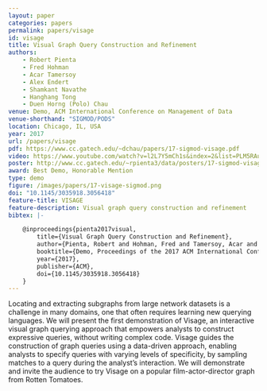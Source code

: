 ```yaml
---
layout: paper
categories: papers
permalink: papers/visage
id: visage
title: Visual Graph Query Construction and Refinement
authors:
    - Robert Pienta
    - Fred Hohman
    - Acar Tamersoy
    - Alex Endert
    - Shamkant Navathe
    - Hanghang Tong
    - Duen Horng (Polo) Chau
venue: Demo, ACM International Conference on Management of Data
venue-shorthand: "SIGMOD/PODS"
location: Chicago, IL, USA
year: 2017
url: /papers/visage
pdf: https://www.cc.gatech.edu/~dchau/papers/17-sigmod-visage.pdf
video: https://www.youtube.com/watch?v=l2L7Y5mCh1s&index=2&list=PLM5RAudXfaumbXG2vOk1eFMHY3rkPCRNR
poster: http://www.cc.gatech.edu/~rpienta3/data/posters/17-sigmod-visage-poster.pdf
award: Best Demo, Honorable Mention
type: demo
figure: /images/papers/17-visage-sigmod.png
doi: "10.1145/3035918.3056418"
feature-title: VISAGE
feature-description: Visual graph query construction and refinement
bibtex: |-

    @inproceedings{pienta2017visual,
        title={Visual Graph Query Construction and Refinement},
        author={Pienta, Robert and Hohman, Fred and Tamersoy, Acar and Endert, Alex and Navathe, Shamkant and Tong, Hanghang and Chau, Duen Horng},
        booktitle={Demo, Proceedings of the 2017 ACM International Conference on Management of Data},
        year={2017},
        publisher={ACM},
        doi={10.1145/3035918.3056418}
    }
---
```


Locating and extracting subgraphs from large network datasets is a challenge in many domains, one that often requires learning new querying languages.
We will present the first demonstration of Visage, an interactive visual graph querying approach that empowers analysts to construct expressive queries, without writing complex code. Visage guides the construction of graph queries using a data-driven approach, enabling analysts to specify queries with varying levels of specificity, by sampling matches to a query during the analyst’s interaction.
We will demonstrate and invite the audience to try Visage on a popular film-actor-director graph from Rotten Tomatoes.